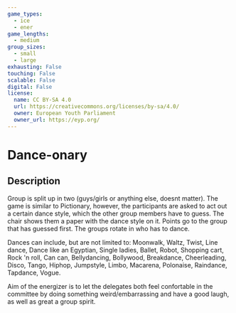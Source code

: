 ```yaml
---
game_types:
  - ice
  - ener
game_lengths:
  - medium
group_sizes:
  - small
  - large
exhausting: False
touching: False
scalable: False
digital: False
license:
  name: CC BY-SA 4.0
  url: https://creativecommons.org/licenses/by-sa/4.0/
  owner: European Youth Parliament
  owner_url: https://eyp.org/
---
```

# Dance-onary

## Description
Group is split up in two (guys/girls or anything else, doesnt matter). The game is similar to Pictionary, however, the participants are asked to act out a certain dance style, which the other group members have to guess. The chair shows them a paper with the dance style on it. Points go to the group that has guessed first. The groups rotate in who has to dance. 

Dances can include, but are not limited to: Moonwalk, Waltz, Twist, Line dance, Dance like an Egyptian, Single ladies, Ballet, Robot, Shopping cart, Rock 'n roll, Can can, Bellydancing, Bollywood, Breakdance, Cheerleading, Disco, Tango, Hiphop, Jumpstyle, Limbo, Macarena, Polonaise, Raindance, Tapdance, Vogue.

Aim of the energizer is to let the delegates both feel confortable in the committee by doing something weird/embarrassing and have a good laugh, as well as great a group spirit.
